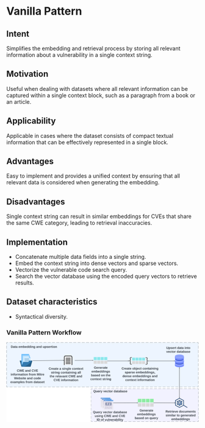 # Vanilla Pattern

## Intent

Simplifies the embedding and retrieval process by storing all relevant information about a vulnerability in a single context string.

## Motivation

Useful when dealing with datasets where all relevant information can be captured within a single context block, such as a paragraph from a book or an article.

## Applicability

Applicable in cases where the dataset consists of compact textual information that can be effectively represented in a single block.

## Advantages

Easy to implement and provides a unified context by ensuring that all relevant data is considered when generating the embedding.

## Disadvantages

Single context string can result in similar embeddings for CVEs that share the same CWE category, leading to retrieval inaccuracies.

## Implementation

- Concatenate multiple data fields into a single string.
- Embed the context string into dense vectors and sparse vectors.
- Vectorize the vulnerable code search query.
- Search the vector database using the encoded query vectors to retrieve results.

## Dataset characteristics

- Syntactical diversity.

### Vanilla Pattern Workflow

![Vanilla Pattern Workflow](./vanilla.png)
